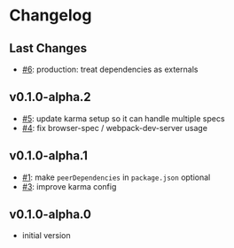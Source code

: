 # Changelog

## Last Changes

- [#6](https://github.com/LaxarJS/laxar-infrastructure/issues/6): production: treat dependencies as externals


## v0.1.0-alpha.2

- [#5](https://github.com/LaxarJS/laxar-infrastructure/issues/5): update karma setup so it can handle multiple specs
- [#4](https://github.com/LaxarJS/laxar-infrastructure/issues/4): fix browser-spec / webpack-dev-server usage


## v0.1.0-alpha.1

- [#1](https://github.com/LaxarJS/laxar-infrastructure/issues/1): make `peerDependencies` in `package.json` optional
- [#3](https://github.com/LaxarJS/laxar-infrastructure/issues/3): improve karma config


## v0.1.0-alpha.0

- initial version
